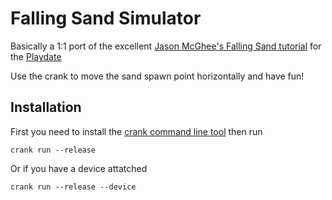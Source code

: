 # Falling Sand Simulator

Basically a 1:1 port of the excellent [Jason McGhee's Falling Sand tutorial](https://jason.today/falling-sand) for the [Playdate](https://play.date/)

Use the crank to move the sand spawn point horizontally and have fun!

## Installation

First you need to install the [crank command line tool](https://github.com/rtsuk/crank) then run

    crank run --release

Or if you have a device attatched

    crank run --release --device